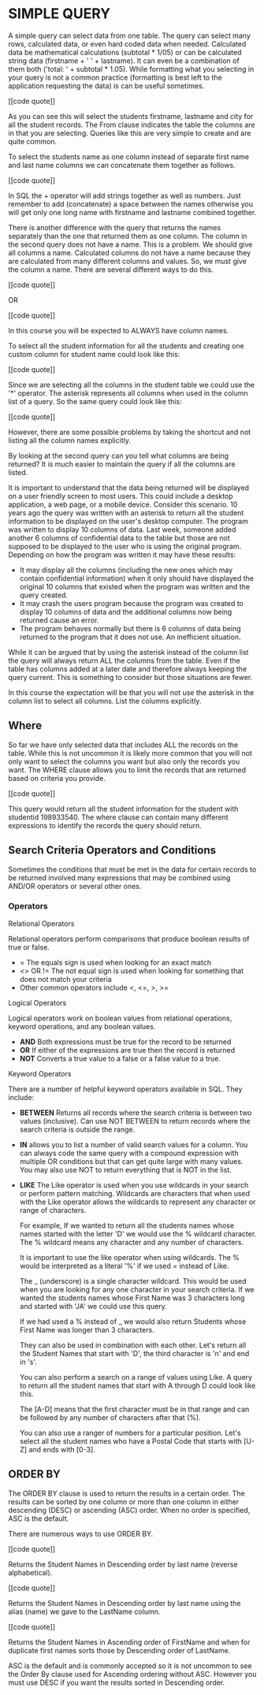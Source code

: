 # SIMPLE QUERY

A simple query can select data from one table. The query can select many rows, calculated data, or even hard coded data when needed. Calculated data be mathematical calculations (subtotal * 1/05) or can be calculated string data (firstname + ' ' + lastname). It can even be a combination of them both ('total: ' + subtotal * 1.05). While formatting what you selecting in your query is not a common practice (formatting is best left to the application requesting the data) is can be useful sometimes.

\[\[code quote\]\]

As you can see this will select the students firstname, lastname and city for all the student records. The From clause indicates the table the columns are in that you are selecting. Queries like this are very simple to create and are quite common.

To select the students name as one column instead of separate first name and last name columns we can concatenate them together as follows.

\[\[code quote\]\]

In SQL the + operator will add strings together as well as numbers. Just remember to add (concatenate) a space between the names otherwise you will get only one long name with firstname and lastname combined together.

There is another difference with the query that returns the names separately than the one that returned them as one column. The column in the second query does not have a name. This is a problem. We should give all columns a name. Calculated columns do not have a name because they are calculated from many different columns and values. So, we must give the column a name. There are several different ways to do this.

\[\[code quote\]\]

OR

\[\[code quote\]\]

In this course you will be expected to ALWAYS have column names.

To select all the student information for all the students and creating one custom column for student name could look like this:

\[\[code quote\]\]

Since we are selecting all the columns in the student table we could use the '*' operator. The asterisk represents all columns when used in the column list of a query. So the same query could look like this:

\[\[code quote\]\]

However, there are some possible problems by taking the shortcut and not listing all the column names explicitly.

By looking at the second query can you tell what columns are being returned? It is much easier to maintain the query if all the columns are listed.

It is important to understand that the data being returned will be displayed on a user friendly screen to most users. This could include a desktop application, a web page, or a mobile device. Consider this scenario. 10 years ago the query was written with an asterisk to return all the student information to be displayed on the user's desktop computer. The program was written to display 10 columns of data. Last week, someone added another 6 columns of confidential data to the table but those are not supposed to be displayed to the user who is using the original program. Depending on how the program was written it may have these results:

-   It may display all the columns (including the new ones which may contain confidential information) when it only should have displayed the original 10 columns that existed when the program was written and the query created.
-   It may crash the users program because the program was created to display 10 columns of data and the additional columns now being returned cause an error.
-   The program behaves normally but there is 6 columns of data being returned to the program that it does not use. An inefficient situation.

While it can be argued that by using the asterisk instead of the column list the query will always return ALL the columns from the table. Even if the table has columns added at a later date and therefore always keeping the query current. This is something to consider but those situations are fewer.

In this course the expectation will be that you will not use the asterisk in the column list to select all columns. List the columns explicitly.

## Where

So far we have only selected data that includes ALL the records on the table. While this is not uncommon it is likely more common that you will not only want to select the columns you want but also only the records you want. The WHERE clause allows you to limit the records that are returned based on criteria you provide.

\[\[code quote\]\]

This query would return all the student information for the student with studentid 198933540. The where clause can contain many different expressions to identify the records the query should return.

## Search Criteria Operators and Conditions

Sometimes the conditions that must be met in the data for certain records to be returned involved many expressions that may be combined using AND/OR operators or several other ones.

### Operators

Relational Operators

Relational operators perform comparisons that produce boolean results of true or false.

-   = The equals sign is used when looking for an exact match
-   <\> OR != The not equal sign is used when looking for something that does not match your criteria
-   Other common operators include <, <=, >, >=

Logical Operators

Logical operators work on boolean values from relational operations, keyword operations, and any boolean values.

-   **AND** Both expressions must be true for the record to be returned
-   **OR** If either of the expressions are true then the record is returned
-   **NOT** Converts a true value to a false or a false value to a true.

Keyword Operators

There are a number of helpful keyword operators available in SQL. They include:

-   **BETWEEN** Returns all records where the search criteria is between two values (inclusive). Can use NOT BETWEEN to return records where the search criteria is outside the range.
-   **IN** allows you to list a number of valid search values for a column. You can always code the same query with a compound expression with multiple OR conditions but that can get quite large with many values. You may also use NOT to return everything that is NOT in the list.
-   **LIKE** The Like operator is used when you use wildcards in your search or perform pattern matching. Wildcards are characters that when used with the Like operator allows the wildcards to represent any character or range of characters.
    
    For example, If we wanted to return all the students names whose names started with the letter 'D' we would use the % wildcard character. The % wildcard means any character and any number of characters.
    
    It is important to use the like operator when using wildcards. The % would be interpreted as a literal '%' if we used = instead of Like.
    
    The _ (underscore) is a single character wildcard. This would be used when you are looking for any one character in your search criteria. If we wanted the students names whose First Name was 3 characters long and started with 'JA' we could use this query.
    
    If we had used a % instead of _ we would also return Students whose First Name was longer than 3 characters.
    
    They can also be used in combination with each other. Let's return all the Student Names that start with 'D', the third character is 'n' and end in 's'.
    
    You can also perform a search on a range of values using Like. A query to return all the student names that start with A through D could look like this.
    
    The \[A-D\] means that the first character must be in that range and can be followed by any number of characters after that (%).
    
    You can also use a ranger of numbers for a particular position. Let's select all the student names who have a Postal Code that starts with \[U-Z\] and ends with \[0-3\].
    

## ORDER BY

The ORDER BY clause is used to return the results in a certain order. The results can be sorted by one column or more than one column in either descending (DESC) or ascending (ASC) order. When no order is specified, ASC is the default.

There are numerous ways to use ORDER BY.

\[\[code quote\]\]

Returns the Student Names in Descending order by last name (reverse alphabetical).

\[\[code quote\]\]

Returns the Student Names in Descending order by last name using the alias (name) we gave to the LastName column.

\[\[code quote\]\]

Returns the Student Names in Ascending order of FirstName and when for duplicate first names sorts those by Descending order of LastName.

ASC is the default and is commonly accepted so it is not uncommon to see the Order By clause used for Ascending ordering without ASC. However you must use DESC if you want the results sorted in Descending order.